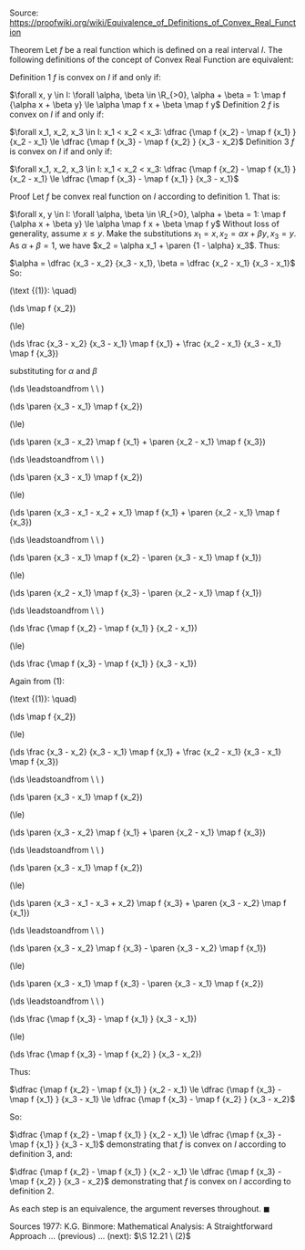 # 

Source: https://proofwiki.org/wiki/Equivalence_of_Definitions_of_Convex_Real_Function



Theorem
Let $f$ be a real function which is defined on a real interval $I$.
The following definitions of the concept of Convex Real Function are equivalent:

Definition 1
$f$ is convex on $I$ if and only if:

$\forall x, y \in I: \forall \alpha, \beta \in \R_{>0}, \alpha + \beta = 1: \map f {\alpha x + \beta y} \le \alpha \map f x + \beta \map f y$
Definition 2
$f$ is convex on $I$ if and only if:

$\forall x_1, x_2, x_3 \in I: x_1 < x_2 < x_3: \dfrac {\map f {x_2} - \map f {x_1} } {x_2 - x_1} \le \dfrac {\map f {x_3} - \map f {x_2} } {x_3 - x_2}$
Definition 3
$f$ is convex on $I$ if and only if:

$\forall x_1, x_2, x_3 \in I: x_1 < x_2 < x_3: \dfrac {\map f {x_2} - \map f {x_1} } {x_2 - x_1} \le \dfrac {\map f {x_3} - \map f {x_1} } {x_3 - x_1}$


Proof
Let $f$ be convex real function on $I$ according to definition 1.
That is:

$\forall x, y \in I: \forall \alpha, \beta \in \R_{>0}, \alpha + \beta = 1: \map f {\alpha x + \beta y} \le \alpha \map f x + \beta \map f y$
Without loss of generality, assume $x \le y$.
Make the substitutions $x_1 = x, x_2 = \alpha x + \beta y, x_3 = y$.
As $\alpha + \beta = 1$, we have $x_2 = \alpha x_1 + \paren {1 - \alpha} x_3$.
Thus:

$\alpha = \dfrac {x_3 - x_2} {x_3 - x_1}, \beta = \dfrac {x_2 - x_1} {x_3 - x_1}$
So:




\(\text {(1)}: \quad\)









\(\ds \map f {x_2}\)

\(\le\)







\(\ds \frac {x_3 - x_2} {x_3 - x_1} \map f {x_1} + \frac {x_2 - x_1} {x_3 - x_1} \map f {x_3}\)





substituting for $\alpha$ and $\beta$








\(\ds \leadstoandfrom \ \ \)





\(\ds \paren {x_3 - x_1} \map f {x_2}\)

\(\le\)







\(\ds \paren {x_3 - x_2} \map f {x_1} + \paren {x_2 - x_1} \map f {x_3}\)














\(\ds \leadstoandfrom \ \ \)





\(\ds \paren {x_3 - x_1} \map f {x_2}\)

\(\le\)







\(\ds \paren {x_3 - x_1 - x_2 + x_1} \map f {x_1} + \paren {x_2 - x_1} \map f {x_3}\)














\(\ds \leadstoandfrom \ \ \)





\(\ds \paren {x_3 - x_1} \map f {x_2} - \paren {x_3 - x_1} \map f {x_1}\)

\(\le\)







\(\ds \paren {x_2 - x_1} \map f {x_3} - \paren {x_2 - x_1} \map f {x_1}\)














\(\ds \leadstoandfrom \ \ \)





\(\ds \frac {\map f {x_2} - \map f {x_1} } {x_2 - x_1}\)

\(\le\)







\(\ds \frac {\map f {x_3} - \map f {x_1} } {x_3 - x_1}\)










Again from $(1)$:




\(\text {(1)}: \quad\)









\(\ds \map f {x_2}\)

\(\le\)







\(\ds \frac {x_3 - x_2} {x_3 - x_1} \map f {x_1} + \frac {x_2 - x_1} {x_3 - x_1} \map f {x_3}\)














\(\ds \leadstoandfrom \ \ \)





\(\ds \paren {x_3 - x_1} \map f {x_2}\)

\(\le\)







\(\ds \paren {x_3 - x_2} \map f {x_1} + \paren {x_2 - x_1} \map f {x_3}\)














\(\ds \leadstoandfrom \ \ \)





\(\ds \paren {x_3 - x_1} \map f {x_2}\)

\(\le\)







\(\ds \paren {x_3 - x_1 - x_3 + x_2} \map f {x_3} + \paren {x_3 - x_2} \map f {x_1}\)














\(\ds \leadstoandfrom \ \ \)





\(\ds \paren {x_3 - x_2} \map f {x_3} - \paren {x_3 - x_2} \map f {x_1}\)

\(\le\)







\(\ds \paren {x_3 - x_1} \map f {x_3} - \paren {x_3 - x_1} \map f {x_2}\)














\(\ds \leadstoandfrom \ \ \)





\(\ds \frac {\map f {x_3} - \map f {x_1} } {x_3 - x_1}\)

\(\le\)







\(\ds \frac {\map f {x_3} - \map f {x_2} } {x_3 - x_2}\)










Thus:

$\dfrac {\map f {x_2} - \map f {x_1} } {x_2 - x_1} \le \dfrac {\map f {x_3} - \map f {x_1} } {x_3 - x_1} \le \dfrac {\map f {x_3} - \map f {x_2} } {x_3 - x_2}$

So:

$\dfrac {\map f {x_2} - \map f {x_1} } {x_2 - x_1} \le \dfrac {\map f {x_3} - \map f {x_1} } {x_3 - x_1}$
demonstrating that $f$ is convex on $I$ according to definition 3, and:

$\dfrac {\map f {x_2} - \map f {x_1} } {x_2 - x_1} \le \dfrac {\map f {x_3} - \map f {x_2} } {x_3 - x_2}$
demonstrating that $f$ is convex on $I$ according to definition 2.

As each step is an equivalence, the argument reverses throughout.
$\blacksquare$


Sources
1977: K.G. Binmore: Mathematical Analysis: A Straightforward Approach ... (previous) ... (next): $\S 12.21 \ (2)$




